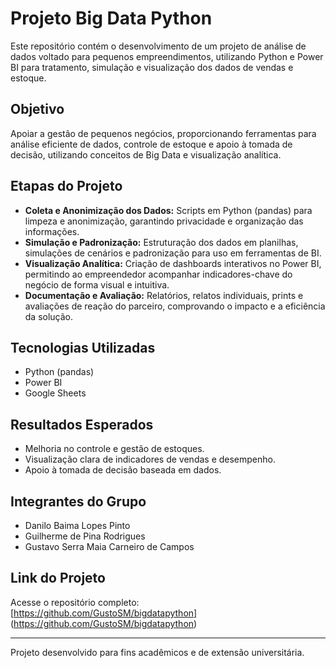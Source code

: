 # Projeto Big Data Python

Este repositório contém o desenvolvimento de um projeto de análise de dados voltado para pequenos empreendimentos, utilizando Python e Power BI para tratamento, simulação e visualização dos dados de vendas e estoque.

## Objetivo

Apoiar a gestão de pequenos negócios, proporcionando ferramentas para análise eficiente de dados, controle de estoque e apoio à tomada de decisão, utilizando conceitos de Big Data e visualização analítica.

## Etapas do Projeto

- **Coleta e Anonimização dos Dados:** Scripts em Python (pandas) para limpeza e anonimização, garantindo privacidade e organização das informações.
- **Simulação e Padronização:** Estruturação dos dados em planilhas, simulações de cenários e padronização para uso em ferramentas de BI.
- **Visualização Analítica:** Criação de dashboards interativos no Power BI, permitindo ao empreendedor acompanhar indicadores-chave do negócio de forma visual e intuitiva.
- **Documentação e Avaliação:** Relatórios, relatos individuais, prints e avaliações de reação do parceiro, comprovando o impacto e a eficiência da solução.

## Tecnologias Utilizadas

- Python (pandas)
- Power BI
- Google Sheets

## Resultados Esperados

- Melhoria no controle e gestão de estoques.
- Visualização clara de indicadores de vendas e desempenho.
- Apoio à tomada de decisão baseada em dados.

## Integrantes do Grupo

- Danilo Baima Lopes Pinto
- Guilherme de Pina Rodrigues
- Gustavo Serra Maia Carneiro de Campos

## Link do Projeto

Acesse o repositório completo:  
[https://github.com/GustoSM/bigdatapython] (https://github.com/GustoSM/bigdatapython)

---

Projeto desenvolvido para fins acadêmicos e de extensão universitária.
